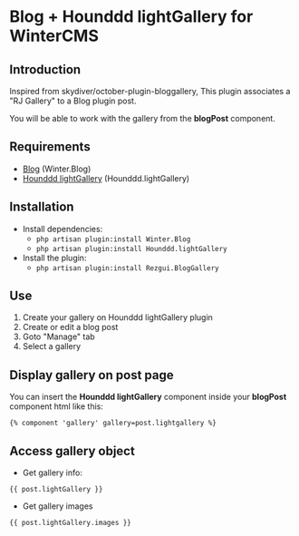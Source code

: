 # Blog + Hounddd lightGallery for WinterCMS

## Introduction
Inspired from skydiver/october-plugin-bloggallery, This plugin associates a "RJ Gallery" to a Blog plugin post.

You will be able to work with the gallery from the **blogPost** component.



## Requirements
- [Blog](https://github.com/wintercms/wn-blog-plugin) (Winter.Blog)
- [Hounddd lightGallery](https://github.com/Hounddd/wn-lightgallery-plugin) (Hounddd.lightGallery)



## Installation
* Install dependencies:
  * `php artisan plugin:install Winter.Blog`
  * `php artisan plugin:install Hounddd.lightGallery`
* Install the plugin:
  * `php artisan plugin:install Rezgui.BlogGallery`



## Use
1. Create your gallery on Hounddd lightGallery plugin
2. Create or edit a blog post
3. Goto "Manage" tab
4. Select a gallery



## Display gallery on post page
You can insert the **Hounddd lightGallery** component inside your **blogPost** component html like this:
```
{% component 'gallery' gallery=post.lightgallery %}
```



## Access gallery object

* Get gallery info:
```
{{ post.lightGallery }}
```

* Get gallery images
```
{{ post.lightGallery.images }}
```
